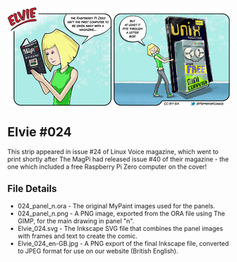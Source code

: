 ![Elvie comic strip #024](Elvie_024_en-GB.jpg)

Elvie #024
==========
This strip appeared in issue #24 of Linux Voice magazine, which went to print shortly after The MagPi had released issue #40
of their magazine - the one which included a free Raspberry Pi Zero computer on the cover!


File Details
------------
* 024_panel_n.ora             - The original MyPaint images used for the panels.
* 024_panel_n.png             - A PNG image, exported from the ORA file using The GIMP, for the main drawing in panel "n".
* Elvie_024.svg               - The Inkscape SVG file that combines the panel images with frames and text to create the comic.
* Elvie_024_en-GB.jpg         - A PNG export of the final Inkscape file, converted to JPEG format for use on our website (British English).

